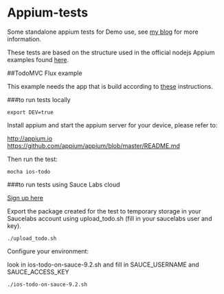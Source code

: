 # Appium-tests
Some standalone appium tests for Demo use, see [my blog](https://blog.joustie.nl/2016/03/24/continuous-integration-with-appium-tests-jenkins-and-saucelabs/) for more information.

These tests are based on the structure used in the official nodejs Appium examples found [here](https://github.com/appium/sample-code/tree/master/sample-code/examples/node).

##TodoMVC Flux example

This example needs the app that is build according to [these](https://blog.joustie.nl/2016/03/24/continuous-integration-with-appium-tests-jenkins-and-saucelabs/) instructions.

###to run tests locally
```
export DEV=true
```

Install appium and start the appium server for your device, please refer to:

http://appium.io  
https://github.com/appium/appium/blob/master/README.md

Then run the test:  
```
mocha ios-todo
```


###to run tests using Sauce Labs cloud

[Sign up here](https://saucelabs.com/home)  
  
Export the package created for the test to temporary storage in your Saucelabs account  using upload_todo.sh (fill in your saucelabs user and key).  

```
./upload_todo.sh
```

Configure your environment:

look in ios-todo-on-sauce-9.2.sh and fill in SAUCE_USERNAME and SAUCE_ACCESS_KEY

```
./ios-todo-on-sauce-9.2.sh   
```





